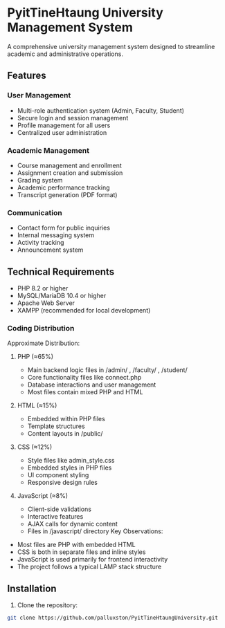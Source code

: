 # PyitTineHtaung University Management System

A comprehensive university management system designed to streamline academic and administrative operations.

## Features

### User Management
- Multi-role authentication system (Admin, Faculty, Student)
- Secure login and session management
- Profile management for all users
- Centralized user administration

### Academic Management
- Course management and enrollment
- Assignment creation and submission
- Grading system
- Academic performance tracking
- Transcript generation (PDF format)

### Communication
- Contact form for public inquiries
- Internal messaging system
- Activity tracking
- Announcement system

## Technical Requirements

- PHP 8.2 or higher
- MySQL/MariaDB 10.4 or higher
- Apache Web Server
- XAMPP (recommended for local development)

### Coding Distribution

Approximate Distribution:

1. PHP (≈65%)
   
   - Main backend logic files in /admin/ , /faculty/ , /student/
   - Core functionality files like connect.php
   - Database interactions and user management
   - Most files contain mixed PHP and HTML
2. HTML (≈15%)
   
   - Embedded within PHP files
   - Template structures
   - Content layouts in /public/
3. CSS (≈12%)
   
   - Style files like admin_style.css
   - Embedded styles in PHP files
   - UI component styling
   - Responsive design rules
4. JavaScript (≈8%)
   
   - Client-side validations
   - Interactive features
   - AJAX calls for dynamic content
   - Files in /javascript/ directory
Key Observations:

- Most files are PHP with embedded HTML
- CSS is both in separate files and inline styles
- JavaScript is used primarily for frontend interactivity
- The project follows a typical LAMP stack structure

## Installation

1. Clone the repository:
```bash
git clone https://github.com/palluxston/PyitTineHtaungUniversity.git